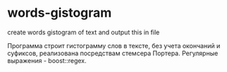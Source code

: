 # words-gistogram
create words gistogram of text and output this in file

Программа строит гистограмму слов в тексте, без учета окончаний и суфиксов, реализована посредствам стемсера Портера.
Регулярные выражения - boost::regex.
